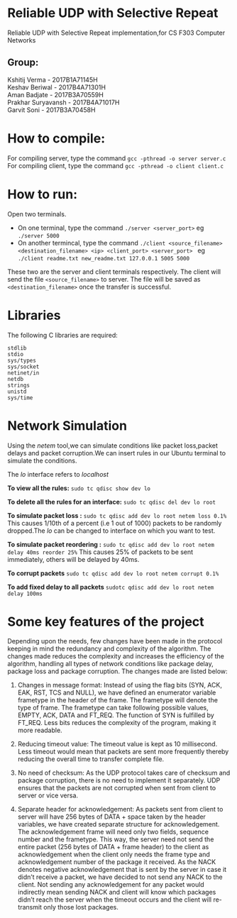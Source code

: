 # Reliable UDP with Selective Repeat
Reliable UDP with Selective Repeat implementation,for CS F303 Computer Networks

## Group:  
Kshitij Verma - 2017B1A71145H <br>
Keshav Beriwal - 2017B4A71301H  
Aman Badjate - 2017B3A70559H  
Prakhar Suryavansh - 2017B4A71017H  
Garvit Soni - 2017B3A70458H 

# How to compile:
For compiling server, type the command `gcc -pthread -o server server.c` <br>
For compiling client, type the command `gcc -pthread -o client client.c`

# How to run:
Open two terminals.  
- On one terminal, type the command `./server <server_port>` eg `./server 5000`
- On another termincal, type the command `./client <source_filename> <destination_filename> <ip> <client_port> <server_port> ` eg `./client readme.txt new_readme.txt 127.0.0.1 5005 5000 `

These two are the server and client terminals respectively. The client will send the file `<source_filename>` to server. The file will be saved as `<destination_filename>` once the transfer is successful.

# Libraries
The following C libraries are required:
```
stdlib
stdio
sys/types
sys/socket
netinet/in
netdb
strings
unistd
sys/time
```

# Network Simulation

Using the _netem_ tool,we can simulate conditions like packet loss,packet delays and packet corruption.We can insert rules in our Ubuntu terminal to simulate the conditions.

The _lo_ interface refers to _localhost_

**To view all the rules:**
`sudo tc qdisc show dev lo`

**To delete all the rules for an interface:**
`sudo tc qdisc del dev lo root`

**To simulate packet loss :**
`sudo tc qdisc add dev lo root netem loss 0.1%`
This causes 1/10th of a percent (i.e 1 out of 1000) packets to be randomly dropped.The _lo_ can be changed to interface on which you want to test.

**To simulate packet reordering :**
`sudo tc qdisc add dev lo root netem delay 40ms reorder 25%`
This causes 25% of packets to be sent immediately, others will be delayed by 40ms.

**To corrupt packets**
`sudo tc qdisc add dev lo root netem corrupt 0.1%`

**To add fixed delay to all packets**
`sudotc qdisc add dev lo root netem delay 100ms`

# Some key features of the project

Depending upon the needs, few changes have been made in the protocol keeping in mind the redundancy and complexity of the algorithm. The changes made reduces the complexity and increases the efficiency of the algorithm, handling all types of network conditions like package delay, package loss and package corruption. The changes made are listed below:

1. Changes in message format: Instead of using the flag bits (SYN, ACK, EAK, RST, TCS and NULL), we have defined an enumerator variable frametype in the header of the frame. The frametype will denote the type of frame. The frametype can take following possible values, EMPTY, ACK, DATA and FT_REQ. The function of SYN is fulfilled by FT_REQ. Less bits reduces the complexity of the program, making it more readable.

2. Reducing timeout value: The timeout value is kept as 10 millisecond. Less timeout would mean that packets are sent more frequently thereby reducing the overall time to transfer complete file.

3. No need of checksum: As the UDP protocol takes care of checksum and package corruption, there is no need to implement it separately. UDP ensures that the packets are not corrupted when sent from client to server or vice versa. 

4. Separate header for acknowledgement: As packets sent from client to server will have 256 bytes of DATA + space taken by the header variables,  we have created separate structure for acknowledgement. The acknowledgement frame will need only two fields, sequence number and the frametype. This way, the server need not send the entire packet (256 bytes of DATA + frame header) to the client as acknowledgement when the client only needs the frame type and acknowledgement number of the package it received. As the NACK denotes negative acknowledgement that is sent by the server in case it didn’t receive a packet, we have decided to not send any NACK to the client. Not sending any acknowledgement for any packet would indirectly mean sending NACK and client will know which packages didn’t reach the server when the timeout occurs and the client will re-transmit only those lost packages.

